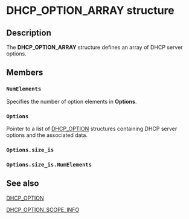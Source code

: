 # DHCP_OPTION_ARRAY structure

## Description

The **DHCP_OPTION_ARRAY** structure defines an array of DHCP server options.

## Members

### `NumElements`

Specifies the number of option elements in **Options**.

### `Options`

Pointer to a list of [DHCP_OPTION](https://learn.microsoft.com/windows/desktop/api/dhcpsapi/ns-dhcpsapi-dhcp_option) structures containing DHCP server options and the associated data.

### `Options.size_is`

### `Options.size_is.NumElements`

## See also

[DHCP_OPTION](https://learn.microsoft.com/windows/desktop/api/dhcpsapi/ns-dhcpsapi-dhcp_option)

[DHCP_OPTION_SCOPE_INFO](https://learn.microsoft.com/windows/desktop/api/dhcpsapi/ns-dhcpsapi-dhcp_option_scope_info)